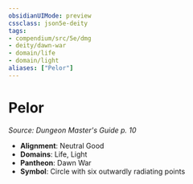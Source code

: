 ```yaml
---
obsidianUIMode: preview
cssclass: json5e-deity
tags:
- compendium/src/5e/dmg
- deity/dawn-war
- domain/life
- domain/light
aliases: ["Pelor"]
---
```

# Pelor
*Source: Dungeon Master's Guide p. 10* 

- **Alignment**: Neutral Good
- **Domains**: Life, Light
- **Pantheon**: Dawn War
- **Symbol**: Circle with six outwardly radiating points